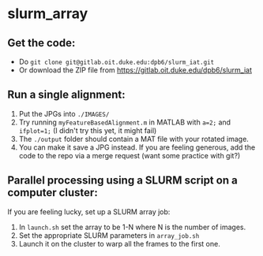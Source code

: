# slurm_array

## Get the code:

- Do `git clone git@gitlab.oit.duke.edu:dpb6/slurm_iat.git` 
- Or download the ZIP file from https://gitlab.oit.duke.edu/dpb6/slurm_iat

## Run a single alignment:

1. Put the JPGs into `./IMAGES/`
2. Try running `myFeatureBasedAlignment.m` in MATLAB with `a=2;` and `ifplot=1;` (I didn't try this yet, it might fail)
3. The `./output` folder should contain a MAT file with your rotated image.
4. You can make it save a JPG instead. If you are feeling generous, add the code to the repo via a merge request (want some practice with git?)

## Parallel processing using a SLURM script on a computer cluster:

If you are feeling lucky, set up a SLURM array job:
  1. In `launch.sh` set the array to be 1-N where N is the number of images.
  2. Set the appropriate SLURM parameters in `array_job.sh`
  3. Launch it on the cluster to warp all the frames to the first one.